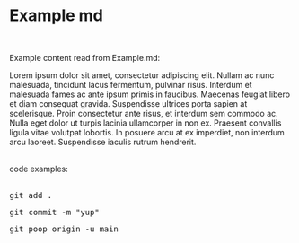 <h1>
  Example md
</h1>
<br>
<p>
Example content read from Example.md:
</p>
<p>
Lorem ipsum dolor sit amet, consectetur adipiscing elit. Nullam ac nunc malesuada, tincidunt lacus fermentum, pulvinar risus. Interdum et malesuada fames ac ante ipsum primis in faucibus. Maecenas feugiat libero et diam consequat gravida. Suspendisse ultrices porta sapien at scelerisque. Proin consectetur ante risus, et interdum sem commodo ac. Nulla eget dolor ut turpis lacinia ullamcorper in non ex. Praesent convallis ligula vitae volutpat lobortis. In posuere arcu at ex imperdiet, non interdum arcu laoreet. Suspendisse iaculis rutrum hendrerit.
</p>
<br>
code examples:
<br>
<br>
<pre data-bs-toggle="tooltip" title="Click to select code">
git add .
</pre>
<pre data-bs-toggle="tooltip" title="Click to select code">
git commit -m "yup"
</pre>
<pre data-bs-toggle="tooltip" title="Click to select code">
git poop origin -u main
</pre>